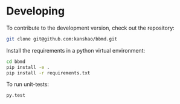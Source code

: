 # Developing

To contribute to the development version, check out the repository:

```bash
git clone git@github.com:kanshao/bbmd.git
```

Install the requirements in a python virtual environment:

```bash
cd bbmd
pip install -e .
pip install -r requirements.txt
```

To run unit-tests:

```bash
py.test
```
